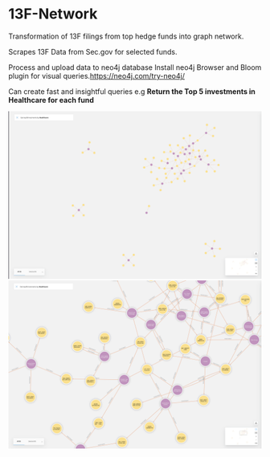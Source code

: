 # 13F-Network
Transformation of 13F filings from top hedge funds into graph network. 

Scrapes 13F Data from Sec.gov for selected funds.  

Process and upload data to neo4j database
Install neo4j Browser and Bloom plugin for visual queries.https://neo4j.com/try-neo4j/

Can create fast and insightful queries e.g **Return the Top 5 investments in Healthcare for each fund**

![alt text](https://github.com/DL4L/13F-Network/blob/main/assets/Screenshot%202021-01-18%20at%2011.22.07.png)
![alt text](https://github.com/DL4L/13F-Network/blob/main/assets/Screenshot%202021-01-18%20at%2011.22.22.png)
